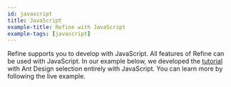 ```yaml
---
id: javascript
title: JavaScript
example-title: Refine with JavaScript
example-tags: [javascript]
---
```


Refine supports you to develop with JavaScript. All features of Refine can be used with JavaScript. In our example below, we developed the [tutorial](/docs/tutorial/introduction/index/) with Ant Design selection entirely with JavaScript. You can learn more by following the live example.

<CodeSandboxExample path="with-javascript" />
